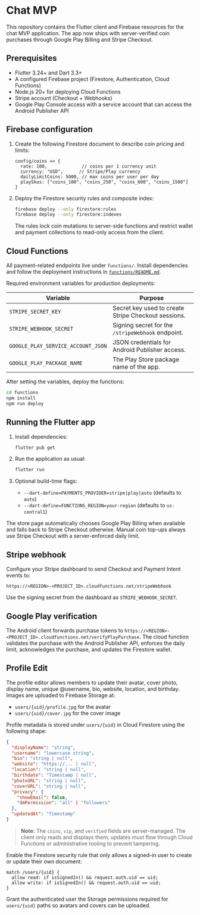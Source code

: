 # Chat MVP

This repository contains the Flutter client and Firebase resources for the chat
MVP application. The app now ships with server-verified coin purchases through
Google Play Billing and Stripe Checkout.

## Prerequisites

- Flutter 3.24+ and Dart 3.3+
- A configured Firebase project (Firestore, Authentication, Cloud Functions)
- Node.js 20+ for deploying Cloud Functions
- Stripe account (Checkout + Webhooks)
- Google Play Console access with a service account that can access the
  Android Publisher API

## Firebase configuration

1. Create the following Firestore document to describe coin pricing and limits:

   ```text
   config/coins => {
     rate: 100,             // coins per 1 currency unit
     currency: "USD",      // Stripe/Play currency
     dailyLimitCoins: 5000, // max coins per user per day
     playSkus: ["coins_100", "coins_250", "coins_600", "coins_1500"]
   }
   ```

2. Deploy the Firestore security rules and composite index:

   ```bash
   firebase deploy --only firestore:rules
   firebase deploy --only firestore:indexes
   ```

   The rules lock coin mutations to server-side functions and restrict wallet
   and payment collections to read-only access from the client.

## Cloud Functions

All payment-related endpoints live under `functions/`. Install dependencies and
follow the deployment instructions in [`functions/README.md`](functions/README.md).

Required environment variables for production deployments:

| Variable | Purpose |
| --- | --- |
| `STRIPE_SECRET_KEY` | Secret key used to create Stripe Checkout sessions. |
| `STRIPE_WEBHOOK_SECRET` | Signing secret for the `/stripeWebhook` endpoint. |
| `GOOGLE_PLAY_SERVICE_ACCOUNT_JSON` | JSON credentials for Android Publisher access. |
| `GOOGLE_PLAY_PACKAGE_NAME` | The Play Store package name of the app. |

After setting the variables, deploy the functions:

```bash
cd functions
npm install
npm run deploy
```

## Running the Flutter app

1. Install dependencies:

   ```bash
   flutter pub get
   ```

2. Run the application as usual:

   ```bash
   flutter run
   ```

3. Optional build-time flags:
   - `--dart-define=PAYMENTS_PROVIDER=stripe|play|auto` (defaults to `auto`)
   - `--dart-define=FUNCTIONS_REGION=your-region` (defaults to `us-central1`)

The store page automatically chooses Google Play Billing when available and
falls back to Stripe Checkout otherwise. Manual coin top-ups always use Stripe
Checkout with a server-enforced daily limit.

## Stripe webhook

Configure your Stripe dashboard to send Checkout and Payment Intent events to:

```
https://<REGION>-<PROJECT_ID>.cloudfunctions.net/stripeWebhook
```

Use the signing secret from the dashboard as `STRIPE_WEBHOOK_SECRET`.

## Google Play verification

The Android client forwards purchase tokens to
`https://<REGION>-<PROJECT_ID>.cloudfunctions.net/verifyPlayPurchase`. The cloud
function validates the purchase with the Android Publisher API, enforces the
daily limit, acknowledges the purchase, and updates the Firestore wallet.

## Profile Edit

The profile editor allows members to update their avatar, cover photo, display
name, unique @username, bio, website, location, and birthday. Images are
uploaded to Firebase Storage at:

- `users/{uid}/profile.jpg` for the avatar
- `users/{uid}/cover.jpg` for the cover image

Profile metadata is stored under `users/{uid}` in Cloud Firestore using the
following shape:

```json
{
  "displayName": "string",
  "username": "lowercase string",
  "bio": "string | null",
  "website": "https://... | null",
  "location": "string | null",
  "birthdate": "Timestamp | null",
  "photoURL": "string | null",
  "coverURL": "string | null",
  "privacy": {
    "showEmail": false,
    "dmPermission": "all" | "followers"
  },
  "updatedAt": "Timestamp"
}
```

> **Note:** The `coins`, `vip`, and `verified` fields are server-managed. The
> client only reads and displays them; updates must flow through Cloud Functions
> or administrative tooling to prevent tampering.

Enable the Firestore security rule that only allows a signed-in user to create
or update their own document:

```text
match /users/{uid} {
  allow read: if isSignedIn() && request.auth.uid == uid;
  allow write: if isSignedIn() && request.auth.uid == uid;
}
```

Grant the authenticated user the Storage permissions required for `users/{uid}`
paths so avatars and covers can be uploaded.
